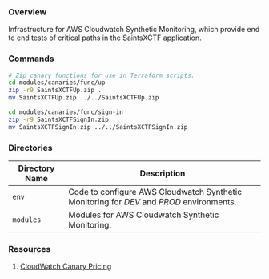 ### Overview

Infrastructure for AWS Cloudwatch Synthetic Monitoring, which provide end to end tests of critical paths in the 
SaintsXCTF application.

### Commands

```bash
# Zip canary functions for use in Terraform scripts.
cd modules/canaries/func/up
zip -r9 SaintsXCTFUp.zip .
mv SaintsXCTFUp.zip ../../SaintsXCTFUp.zip

cd modules/canaries/func/sign-in
zip -r9 SaintsXCTFSignIn.zip .
mv SaintsXCTFSignIn.zip ../../SaintsXCTFSignIn.zip
```

### Directories

| Directory Name    | Description                                                                                 |
|-------------------|---------------------------------------------------------------------------------------------|
| `env`             | Code to configure AWS Cloudwatch Synthetic Monitoring for *DEV* and *PROD* environments.    |
| `modules`         | Modules for AWS Cloudwatch Synthetic Monitoring.                                            |

### Resources

1. [CloudWatch Canary Pricing](https://aws.amazon.com/cloudwatch/pricing/)